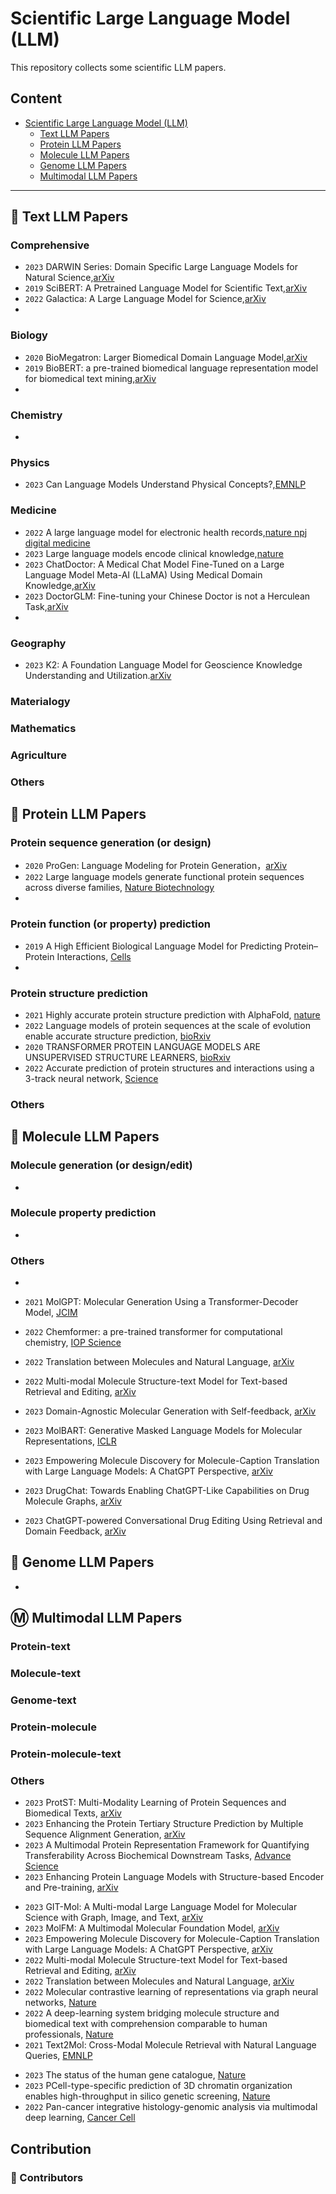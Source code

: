 # Scientific Large Language Model (LLM)

This repository collects some scientific LLM papers.

<!-- >What can **Large Language Models (LLMs)** do for Protein? 

🙌 This repository collects some LLM-based protein papers.

😎 Welcome to recommend missing papers through **`Adding Issues`** or **`Pull Requests`**.  -->

<!-- ## 🔔 News
- **2023-07  We create this repository to maintain a paper list on *Large Language Models* appiled in *Protein*.**

*Todo:*
1. - [ ] `Fine-grained classification of papers`
2. - [ ] `Update paper project / code` -->

## Content
- [Scientific Large Language Model (LLM)](#scientific-large-language-model-llm)
  - [Text LLM Papers](#text-llm-papers)
    <!-- - [General model](#general-model)
    - [Scientific model](#scientific-model) -->
  - [Protein LLM Papers](#protein-llm-papers)
    <!-- - [Protein sequence generation](#protein-sequence-generation)
    - [Protein function prediction](#protein-function-prediction) -->
  - [Molecule LLM Papers](#molecule-llm-papers)
    <!-- - [General Molecular model](#general-molecular-model)
    - [Drug model](#drug-model) -->
  - [Genome LLM Papers](#genome-llm-papers)
  - [Multimodal LLM Papers](#multimodal-llm-papers)
    <!-- - [Protein Multimodal Paper](#protein-multimodal-paper)
    - [Molecular Multimodal Paper](#molecular-multimodal-paper)
    - [Gene Multimodal Paper](#gene-multimodal-paper) -->

---

<!-- 请仿照此格式，对文章分类，然后按时间倒序添加-->

## 📖 Text LLM Papers
<!-- ### General model
- `2018` Improving Language Understanding by Generative Pre-Training,[OpenAI](https://cdn.openai.com/research-covers/language-unsupervised/language_understanding_paper.pdf)
- `2019` Language Models are Unsupervised Multitask Learner,[OpenAI](https://cdn.openai.com/better-language-models/language_models_are_unsupervised_multitask_learners.pdf)
- `2019` BERT: Pre-training of Deep Bidirectional Transformers for Language Understanding,[NAACL](https://aclanthology.org/N19-1423/)
- `2020` Language Models are Few-Shot Learners,[arXiv](https://arxiv.org/abs/2005.14165)
- `2023` LLaMA: Open and Efficient Foundation Language Models,[arXiv](https://arxiv.org/abs/2302.13971)
- `2023` Alpaca: A Strong, Replicable Instruction-Following Model,[arXiv](https://crfm.stanford.edu/2023/03/13/alpaca.html)
- `2023` Llama 2: Open Foundation and Fine-Tuned Chat Models,[arXiv](https://arxiv.org/abs/2307.09288) -->

<!-- 自然科学包括数学、物理学、化学、生物学、天文学等基础科学和医学、农学、气象学、材料学等应用科学。我们主要做生命科学(Life science)：蛋白、分子、基因 -->

### Comprehensive
- `2023` DARWIN Series: Domain Specific Large Language Models for Natural Science,[arXiv](https://arxiv.org/abs/2308.13565)
- `2019` SciBERT: A Pretrained Language Model for Scientific Text,[arXiv](https://arxiv.org/abs/1903.10676)
- `2022` Galactica: A Large Language Model for Science,[arXiv](https://arxiv.org/abs/2211.09085)
- 
### Biology
- `2020` BioMegatron: Larger Biomedical Domain Language Model,[arXiv](https://arxiv.org/abs/2010.06060)
- `2019` BioBERT: a pre-trained biomedical language representation model for biomedical text mining,[arXiv](https://arxiv.org/abs/1901.08746)
- 
### Chemistry
- 
### Physics
- `2023` Can Language Models Understand Physical Concepts?,[EMNLP](https://arxiv.org/pdf/2305.14057.pdf)
### Medicine
- `2022` A large language model for electronic health records,[nature npj digital medicine](https://www.nature.com/articles/s41746-022-00742-2)
- `2023` Large language models encode clinical knowledge,[nature](https://www.nature.com/articles/s41586-023-06291-2)
- `2023` ChatDoctor: A Medical Chat Model Fine-Tuned on a Large Language Model Meta-AI (LLaMA) Using Medical Domain Knowledge,[arXiv](https://arxiv.org/abs/2303.14070)
- `2023` DoctorGLM: Fine-tuning your Chinese Doctor is not a Herculean Task,[arXiv](https://arxiv.org/abs/2304.01097)
- 
### Geography
- `2023` K2: A Foundation Language Model for Geoscience Knowledge Understanding and Utilization.[arXiv](https://arxiv.org/abs/2306.05064)
### Materialogy

### Mathematics

### Agriculture

### Others


## 🧬 Protein LLM Papers
<!-- 参考 https://github.com/opendilab/awesome-AI-based-protein-design
https://github.com/yangkky/Machine-learning-for-proteins
https://github.com/LirongWu/awesome-protein-representation-learning -->
###  Protein sequence generation (or design) 
- `2020` ProGen: Language Modeling for Protein Generation，[arXiv](https://doi.org/10.48550/arXiv.2004.03497)
- `2022` Large language models generate functional protein sequences across diverse families, [Nature Biotechnology]( https://doi.org/10.1038/s41587-022-01618-2)
- 
###  Protein function (or property) prediction
- `2019` A High Efficient Biological Language Model for Predicting Protein–Protein Interactions, [Cells](https://doi.org/10.3390/cells8020122)
- 
###  Protein structure prediction
- `2021` Highly accurate protein structure prediction with AlphaFold, [nature](https://doi.org/10.1038/s41586-021-03819-2)
- `2022` Language models of protein sequences at the scale of evolution enable accurate structure prediction, [bioRxiv](https://doi.org/10.1101/2022.07.20.500902)
- `2020` TRANSFORMER PROTEIN LANGUAGE MODELS ARE UNSUPERVISED STRUCTURE LEARNERS, [bioRxiv](https://doi.org/10.1101/2020.12.15.422761)
- `2022` Accurate prediction of protein structures and interactions using a 3-track neural network, [Science](https://doi.org/10.1126/science.abj8754)

### Others


## 🧪 Molecule LLM Papers
<!-- 参考 https://github.com/OmicsML/awesome-molecule-protein-pretrain-papers -->
<!-- 只考虑分子单模态的，可以标注一下是基于sequence, graph, or 3D strcuture-->
### Molecule generation (or design/edit) 
-
### Molecule property prediction
-
### Others
-


- `2021` MolGPT: Molecular Generation Using a Transformer-Decoder Model, [JCIM](https://pubs.acs.org/doi/abs/10.1021/acs.jcim.1c00600)
- `2022` Chemformer: a pre-trained transformer for computational chemistry, [IOP Science](https://iopscience.iop.org/article/10.1088/2632-2153/ac3ffb/meta)
- `2022` Translation between Molecules and Natural Language, [arXiv](https://arxiv.org/abs/2204.11817)
- `2022` Multi-modal Molecule Structure-text Model for Text-based Retrieval and Editing, [arXiv](https://arxiv.org/abs/2212.10789)
- `2023` Domain-Agnostic Molecular Generation with Self-feedback, [arXiv](https://arxiv.org/abs/2301.11259)
- `2023` MolBART: Generative Masked Language Models for Molecular Representations, [ICLR](https://openreview.net/forum?id=-4HJSA3Y2vg)
- `2023` Empowering Molecule Discovery for Molecule-Caption Translation with Large Language Models: A ChatGPT Perspective, [arXiv](https://arxiv.org/abs/2306.06615)
- `2023` DrugChat: Towards Enabling ChatGPT-Like Capabilities on Drug Molecule Graphs, [arXiv](https://arxiv.org/abs/2309.03907)
- `2023` ChatGPT-powered Conversational Drug Editing Using Retrieval and Domain Feedback, [arXiv](https://arxiv.org/abs/2305.18090)

## 🦠 Genome LLM Papers
- 


## Ⓜ️ Multimodal LLM Papers

### Protein-text

### Molecule-text

### Genome-text

### Protein-molecule

### Protein-molecule-text

### Others

<!-- ### Protein Multimodal Paper -->
- `2023` ProtST: Multi-Modality Learning of Protein Sequences and Biomedical Texts, [arXiv](https://arxiv.org/abs/2301.12040)
- `2023` Enhancing the Protein Tertiary Structure Prediction by Multiple Sequence Alignment Generation, [arXiv](https://arxiv.org/abs/2306.01824)
- `2023` A Multimodal Protein Representation Framework for Quantifying Transferability Across Biochemical Downstream Tasks, [Advance Science](https://onlinelibrary.wiley.com/doi/10.1002/advs.202301223)
- `2023` Enhancing Protein Language Models with Structure-based Encoder and Pre-training, [arXiv](https://arxiv.org/abs/2303.06275)
<!-- ### Molecular Multimodal Paper -->
- `2023` GIT-Mol: A Multi-modal Large Language Model for Molecular Science with Graph, Image, and Text, [arXiv](https://arxiv.org/abs/2308.06911)
- `2023` MolFM: A Multimodal Molecular Foundation Model, [arXiv](https://arxiv.org/abs/2307.09484)
- `2023` Empowering Molecule Discovery for Molecule-Caption Translation with Large Language Models: A ChatGPT Perspective, [arXiv](https://arxiv.org/abs/2306.06615)
- `2022` Multi-modal Molecule Structure-text Model for Text-based Retrieval and Editing, [arXiv](https://arxiv.org/abs/2212.10789)
- `2022` Translation between Molecules and Natural Language, [arXiv](https://arxiv.org/abs/2204.11817)
- `2022` Molecular contrastive learning of representations via graph neural networks, [Nature](https://www.nature.com/articles/s41467-022-28494-3)
- `2022` A deep-learning system bridging molecule structure and biomedical text with comprehension comparable to human professionals, [Nature](https://www.nature.com/articles/s42256-022-00447-x)
- `2021` Text2Mol: Cross-Modal Molecule Retrieval with Natural Language Queries, [EMNLP](https://aclanthology.org/2021.emnlp-main.47/)
<!-- ### Gene Multimodal Paper -->
- `2023` The status of the human gene catalogue, [Nature](https://www.nature.com/articles/s41586-023-06490-x)
- `2023` PCell-type-specific prediction of 3D chromatin organization enables high-throughput in silico genetic screening, [Nature](https://www.nature.com/articles/s41587-022-01612-8)
- `2022` Pan-cancer integrative histology-genomic analysis via multimodal deep learning, [Cancer Cell](https://www.cell.com/cancer-cell/fulltext/S1535-6108(22)00317-8)


## Contribution
### 👥 Contributors


<!-- ### 🎉 Contributing ( welcome ! )

- ✨ Add a new paper or update an existing Protein-related LLM paper.
- 🧐 Use the same format as existing entries to describe the work.
- 😄 A very brief explanation why you think a paper should be added or updated is recommended (Not Neccessary) via **`Adding Issues`** or **`Pull Requests`**.

**Don't worry if you put something wrong, they will be fixed for you. Just feel free to contribute and promote your awesome work here! 🤩 We'll get back to you in time ~ 😉** -->



